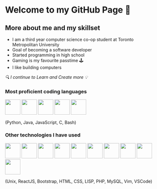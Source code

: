 

# Welcome to my GitHub Page 👋

## More about me and my skillset

* I am a third year computer science co-op student at Toronto Metropolitan University
* Goal of becoming a software developer
* Started programming in high school 
* Gaming is my favourite passtime 🕹️
* I like building computers

*🔍 I continue to Learn and Create more 💡*

### Most proficient coding languages


<p float="left"> 
<img src="https://cdn.jsdelivr.net/gh/devicons/devicon/icons/python/python-original.svg" width="50"/>
<img src="https://cdn.jsdelivr.net/gh/devicons/devicon/icons/java/java-original.svg" width="50"/>
<img src="https://cdn.jsdelivr.net/gh/devicons/devicon/icons/javascript/javascript-original.svg" width="50"/>
<img src="https://cdn.jsdelivr.net/gh/devicons/devicon/icons/c/c-original.svg" width="50"/>
<img src="https://cdn.jsdelivr.net/gh/devicons/devicon/icons/bash/bash-plain.svg" width="50"/>
</p>
                                                                                                        
(Python, Java, JavaScript, C, Bash)
                                                                                                        
### Other technologies I have used

<p float="left">
<img src="https://cdn.jsdelivr.net/gh/devicons/devicon/icons/unix/unix-original.svg" width="50"/>
<img src="https://cdn.jsdelivr.net/gh/devicons/devicon/icons/react/react-original.svg" width="50"/>
<img src="https://cdn.jsdelivr.net/gh/devicons/devicon/icons/bootstrap/bootstrap-original.svg" width="50"/>
<img src="https://cdn.jsdelivr.net/gh/devicons/devicon/icons/html5/html5-original.svg" width="50"/>
<img src="https://cdn.jsdelivr.net/gh/devicons/devicon/icons/css3/css3-original.svg" width="50"/>
<img src="https://user-images.githubusercontent.com/90167278/221134516-31d51357-2641-45d3-b33f-60071e82f6dc.png" width="50" />
<img src="https://cdn.jsdelivr.net/gh/devicons/devicon/icons/php/php-original.svg" width="50"/>
<img src="https://cdn.jsdelivr.net/gh/devicons/devicon/icons/mysql/mysql-original.svg" width="50"/>
<img src="https://cdn.jsdelivr.net/gh/devicons/devicon/icons/vim/vim-original.svg" width="50"/>
<img src="https://cdn.jsdelivr.net/gh/devicons/devicon/icons/vscode/vscode-original.svg" width="50"/>
</p>

(Unix, ReactJS, Bootstrap, HTML, CSS, LISP, PHP, MySQL, Vim, VSCode)






<!--
**MrMothi/MrMothi** is a ✨ _special_ ✨ repository because its `README.md` (this file) appears on your GitHub profile.

Here are some ideas to get you started:

- 🔭 I’m currently working on ...
- 🌱 I’m currently learning ...
- 👯 I’m looking to collaborate on ...
- 🤔 I’m looking for help with ...
- 💬 Ask me about ...
- 📫 How to reach me: ...
- 😄 Pronouns: ...
- ⚡ Fun fact: ...
-->
